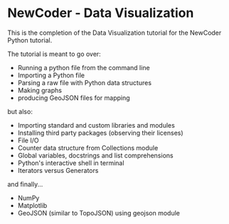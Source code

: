 # NewCoder - Data Visualization

This is the completion of the Data Visualization tutorial for the NewCoder Python tutorial.

The tutorial is meant to go over:
* Running a python file from the command line
* Importing a Python file
* Parsing a raw file with Python data structures
* Making graphs
* producing GeoJSON files for mapping

but also:

* Importing standard and custom libraries and modules
* Installing third party packages (observing their licenses)
* File I/O
* Counter data structure from Collections module
* Global variables, docstrings and list comprehensions
* Python's interactive shell in terminal
* Iterators versus Generators

and finally...

* NumPy
* Matplotlib
* GeoJSON (similar to TopoJSON) using geojson module